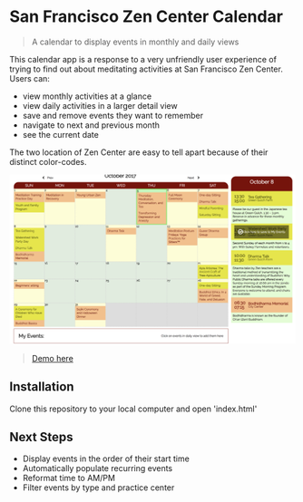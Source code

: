 # San Francisco Zen Center Calendar
> A calendar to display events in monthly and daily views

This calendar app is a response to a very unfriendly user experience of trying to find out about meditating activities at San Francisco Zen Center. Users can:

* view monthly activities at a glance
* view daily activities in a larger detail view
* save and remove events they want to remember
* navigate to next and previous month
* see the current date

The two location of Zen Center are easy to tell apart because of their distinct color-codes.

![](Screenshot_calendar.png)
> [Demo here](http://strange-kiss.surge.sh)

## Installation

Clone this repository to your local computer and open 'index.html'

## Next Steps 

* Display events in the order of their start time
* Automatically populate recurring events
* Reformat time to AM/PM
* Filter events by type and practice center

